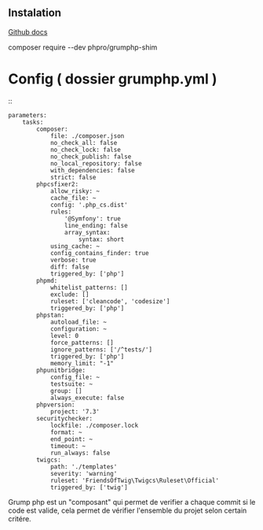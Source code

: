 ## Instalation

[Github docs](https://github.com/phpro/grumphp)

composer require --dev phpro/grumphp-shim

Config ( dossier grumphp.yml )
===================
::

    parameters:
        tasks:
            composer:
                file: ./composer.json
                no_check_all: false
                no_check_lock: false
                no_check_publish: false
                no_local_repository: false
                with_dependencies: false
                strict: false
            phpcsfixer2:
                allow_risky: ~
                cache_file: ~
                config: '.php_cs.dist'
                rules:
                    '@Symfony': true
                    line_ending: false
                    array_syntax:
                        syntax: short
                using_cache: ~
                config_contains_finder: true
                verbose: true
                diff: false
                triggered_by: ['php']
            phpmd:
                whitelist_patterns: []
                exclude: []
                ruleset: ['cleancode', 'codesize']
                triggered_by: ['php']
            phpstan:
                autoload_file: ~
                configuration: ~
                level: 0
                force_patterns: []
                ignore_patterns: ['/^tests/']
                triggered_by: ['php']
                memory_limit: "-1"
            phpunitbridge:
                config_file: ~
                testsuite: ~
                group: []
                always_execute: false
            phpversion:
                project: '7.3'
            securitychecker:
                lockfile: ./composer.lock
                format: ~
                end_point: ~
                timeout: ~
                run_always: false
            twigcs:
                path: './templates'
                severity: 'warning'
                ruleset: 'FriendsOfTwig\Twigcs\Ruleset\Official'
                triggered_by: ['twig']


Grump php est un "composant" qui permet de verifier a chaque commit si le code est valide, cela permet de vérifier l'ensemble du projet selon certain critére.
